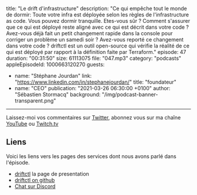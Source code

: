 title: "Le drift d'infrastructure"
description: "Ce qui empêche tout le monde de dormir: Toute votre infra est déployée selon les règles de l'infrastructure as code. Vous pouvez dormir tranquille. Etes-vous sûr ? Comment s'assurer que ce qui est déployé reste aligné avec ce qui est décrit dans votre code ? Avez-vous déjà fait un petit changement rapide dans la console pour corriger un problème un samedi soir ? Avez-vous reporté ce changement dans votre code ? driftctl est un outil open-source qui vérifie la réalité de ce qui est déployé par rapport à la définition faite par Terraform."
episode: 47
duration: "00:31:50"
size: 61113075
file: "047.mp3"
category: "podcasts"
appleEpisodeId: 1000663120270
guests:
  - name: "Stéphane Jourdan"
    link: "https://www.linkedin.com/in/stephanejourdan/"
    title: "foundateur"
  - name: "CEO"
publication: "2021-03-26 06:30:00 +0100"
author: "Sébastien Stormacq"
background: "/img/podcast-banner-transparent.png"
---

Laissez-moi vos commentaires sur [Twitter](https://twitter.com/sebsto), abonnez vous sur ma chaîne [YouTube](https://www.youtube.com/sebsto) ou [Twitch.tv](https://www.twitch.tv/sebAWS)

## Liens

Voici les liens vers les pages des services dont nous avons parlé dans l'épisode.

- [driftctl](https://driftctl.com/) la page de presentation
- [driftctl on github](https://github.com/cloudskiff/driftctl)
- [Chat sur Discord](https://discord.com/invite/NMCBxtD7Nd)